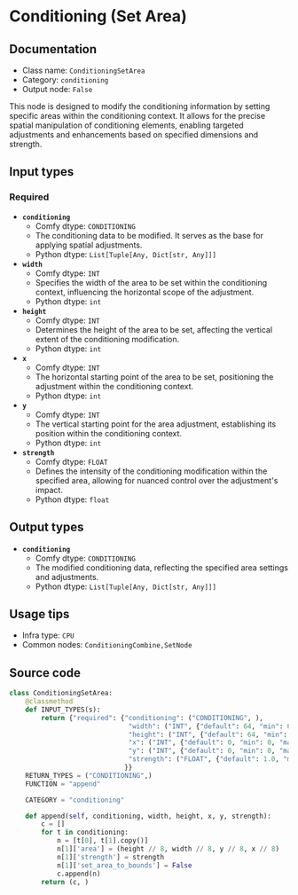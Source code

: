# Conditioning (Set Area)
## Documentation
- Class name: `ConditioningSetArea`
- Category: `conditioning`
- Output node: `False`

This node is designed to modify the conditioning information by setting specific areas within the conditioning context. It allows for the precise spatial manipulation of conditioning elements, enabling targeted adjustments and enhancements based on specified dimensions and strength.
## Input types
### Required
- **`conditioning`**
    - Comfy dtype: `CONDITIONING`
    - The conditioning data to be modified. It serves as the base for applying spatial adjustments.
    - Python dtype: `List[Tuple[Any, Dict[str, Any]]]`
- **`width`**
    - Comfy dtype: `INT`
    - Specifies the width of the area to be set within the conditioning context, influencing the horizontal scope of the adjustment.
    - Python dtype: `int`
- **`height`**
    - Comfy dtype: `INT`
    - Determines the height of the area to be set, affecting the vertical extent of the conditioning modification.
    - Python dtype: `int`
- **`x`**
    - Comfy dtype: `INT`
    - The horizontal starting point of the area to be set, positioning the adjustment within the conditioning context.
    - Python dtype: `int`
- **`y`**
    - Comfy dtype: `INT`
    - The vertical starting point for the area adjustment, establishing its position within the conditioning context.
    - Python dtype: `int`
- **`strength`**
    - Comfy dtype: `FLOAT`
    - Defines the intensity of the conditioning modification within the specified area, allowing for nuanced control over the adjustment's impact.
    - Python dtype: `float`
## Output types
- **`conditioning`**
    - Comfy dtype: `CONDITIONING`
    - The modified conditioning data, reflecting the specified area settings and adjustments.
    - Python dtype: `List[Tuple[Any, Dict[str, Any]]]`
## Usage tips
- Infra type: `CPU`
- Common nodes: `ConditioningCombine,SetNode`


## Source code
```python
class ConditioningSetArea:
    @classmethod
    def INPUT_TYPES(s):
        return {"required": {"conditioning": ("CONDITIONING", ),
                              "width": ("INT", {"default": 64, "min": 64, "max": MAX_RESOLUTION, "step": 8}),
                              "height": ("INT", {"default": 64, "min": 64, "max": MAX_RESOLUTION, "step": 8}),
                              "x": ("INT", {"default": 0, "min": 0, "max": MAX_RESOLUTION, "step": 8}),
                              "y": ("INT", {"default": 0, "min": 0, "max": MAX_RESOLUTION, "step": 8}),
                              "strength": ("FLOAT", {"default": 1.0, "min": 0.0, "max": 10.0, "step": 0.01}),
                             }}
    RETURN_TYPES = ("CONDITIONING",)
    FUNCTION = "append"

    CATEGORY = "conditioning"

    def append(self, conditioning, width, height, x, y, strength):
        c = []
        for t in conditioning:
            n = [t[0], t[1].copy()]
            n[1]['area'] = (height // 8, width // 8, y // 8, x // 8)
            n[1]['strength'] = strength
            n[1]['set_area_to_bounds'] = False
            c.append(n)
        return (c, )

```
